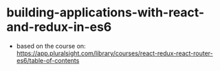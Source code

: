 # building-applications-with-react-and-redux-in-es6

- based on the course on:
https://app.pluralsight.com/library/courses/react-redux-react-router-es6/table-of-contents
